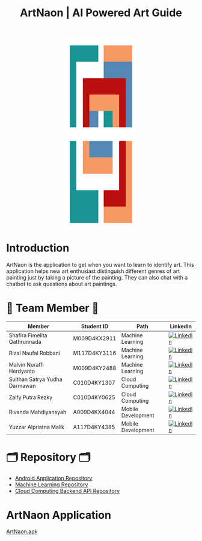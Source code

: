 <h1 align="center"> ArtNaon | AI Powered Art Guide </h1> <br>
<p align="center">
  <a>
    <img alt="ArtNaon" title="ArtNaon" src="https://github.com/ArtNaon/.github/blob/main/Profile/Logo.png" width="200" height="500">
  </a>
</p>

<p align="center">
</p>

# Introduction

ArtNaon is the application to get when you want to learn to identify art. This application helps new art enthusiast distinguish different genres of art painting just by taking a picture of the painting. They can also chat with a chatbot to ask questions about art paintings.




# 👻 Team Member 👻
| Member | Student ID | Path | LinkedIn |
| ----------- | --------- | ---------- | ------------------------------------------------------------------------------------------ |
| Shafira Fimelita Qathrunnada | M009D4KX2911 | Machine Learning | [![LinkedIn](https://img.shields.io/badge/LinkedIn-0077B5?style=for-the-badge&logo=linkedin&logoColor=white)](https://www.linkedin.com/in/shafira-fimelita-qathrunnada-a569a622b/) |
| Rizal Naufal Robbani | M117D4KY3116 | Machine Learning | [![LinkedIn](https://img.shields.io/badge/LinkedIn-0077B5?style=for-the-badge&logo=linkedin&logoColor=white)](https://www.linkedin.com/in/rizalnaufalr/) |
| Malvin Nuraffi Herdyanto | M009D4KY2488 | Machine Learning | [![LinkedIn](https://img.shields.io/badge/LinkedIn-0077B5?style=for-the-badge&logo=linkedin&logoColor=white)](https://www.linkedin.com/in/malvinherdyanto/) |
| Sulthan Satrya Yudha Darmawan | C010D4KY1307 | Cloud Computing | [![LinkedIn](https://img.shields.io/badge/LinkedIn-0077B5?style=for-the-badge&logo=linkedin&logoColor=white)](https://www.linkedin.com/in/sulthan-satrya-yudha-darmawan-4bb705178/) |
| Zalfy Putra Rezky | C010D4KY0625 | Cloud Computing | [![LinkedIn](https://img.shields.io/badge/LinkedIn-0077B5?style=for-the-badge&logo=linkedin&logoColor=white)](https://www.linkedin.com/in/zalfyputra/) |
| Rivanda Mahdiyansyah | A009D4KX4044 | Mobile Development | [![LinkedIn](https://img.shields.io/badge/LinkedIn-0077B5?style=for-the-badge&logo=linkedin&logoColor=white)](https://www.linkedin.com/in/rivandasyah/) |
| Yuzzar Alpriatna Malik | A117D4KY4385 | Mobile Development | [![LinkedIn](https://img.shields.io/badge/LinkedIn-0077B5?style=for-the-badge&logo=linkedin&logoColor=white)](https://www.linkedin.com/in/yuzzar-malik/) |


# 🗂️ Repository 🗂️
- [Android Application Repository](https://github.com/ArtNaon/ArtNaon-MD)
- [Machine Learning Repository](https://github.com/ArtNaon/ArtNaon-ML)
- [Cloud Computing Backend API Repository](https://github.com/ArtNaon/ArtNaon-CC)


# ArtNaon Application 
[ArtNaon.apk](https://drive.google.com/file/d/1mTyorDub6ogjtYLFgiq8QBOHizu8a5FF/view?usp=sharing)


<!--

**Here are some ideas to get you started:**

🙋‍♀️ A short introduction - what is your organization all about?
🌈 Contribution guidelines - how can the community get involved?
👩‍💻 Useful resources - where can the community find your docs? Is there anything else the community should know?
🍿 Fun facts - what does your team eat for breakfast?
🧙 Remember, you can do mighty things with the power of [Markdown](https://docs.github.com/github/writing-on-github/getting-started-with-writing-and-formatting-on-github/basic-writing-and-formatting-syntax)
-->
